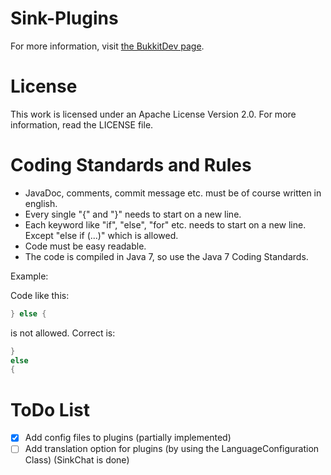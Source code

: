 Sink-Plugins
==============
For more information, visit <a href="http://dev.bukkit.org/bukkit-plugins/sink-plugins">the BukkitDev page</a>.

License
==============
This work is licensed under an Apache License Version 2.0. For more information, read the LICENSE file.


Coding Standards and Rules
==============
* JavaDoc, comments, commit message etc. must be of course written in english.
* Every single "{" and "}" needs to start on a new line.
* Each keyword like "if", "else", "for" etc. needs to start on a new line. Except "else if (...)" which is allowed.
* Code must be easy readable.
* The code is compiled in Java 7, so use the Java 7 Coding Standards.

Example:<p>
Code like this:
```Java
} else {
```
is not allowed.
Correct is:
```Java
}
else
{
```

ToDo List
==============
- [x] Add config files to plugins (partially implemented)
- [ ] Add translation option for plugins (by using the LanguageConfiguration Class) (SinkChat is done) 
